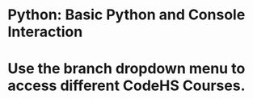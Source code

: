 # Python: Basic Python and Console Interaction
# Use the branch dropdown menu to access different CodeHS Courses.

